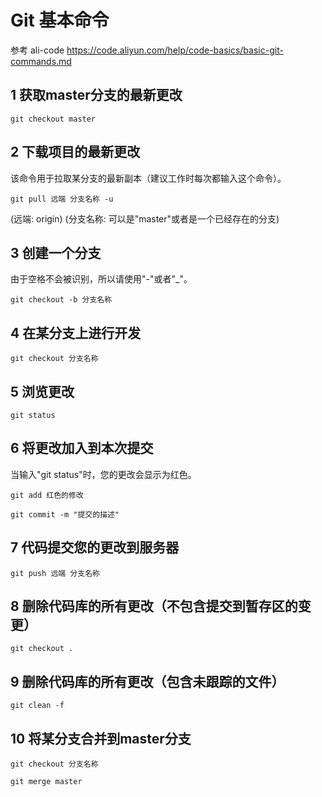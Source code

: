 # Git 基本命令

参考 ali-code https://code.aliyun.com/help/code-basics/basic-git-commands.md

## 1 获取master分支的最新更改

`git checkout master`

## 2 下载项目的最新更改

该命令用于拉取某分支的最新副本（建议工作时每次都输入这个命令）。

`git pull 远端 分支名称 -u`

(远端: origin) (分支名称: 可以是"master"或者是一个已经存在的分支)

## 3 创建一个分支

由于空格不会被识别，所以请使用"-"或者"_"。

`git checkout -b 分支名称`

## 4 在某分支上进行开发

`git checkout 分支名称`

## 5 浏览更改

`git status`

## 6 将更改加入到本次提交

当输入"git status"时，您的更改会显示为红色。

`git add 红色的修改`

`git commit -m "提交的描述"`

## 7 代码提交您的更改到服务器

`git push 远端 分支名称`

## 8 删除代码库的所有更改（不包含提交到暂存区的变更）

`git checkout .`

## 9 删除代码库的所有更改（包含未跟踪的文件）

`git clean -f`

## 10 将某分支合并到master分支

`git checkout 分支名称`

`git merge master`